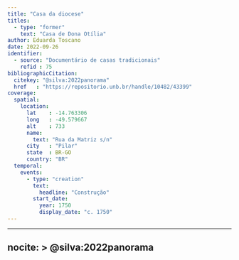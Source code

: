 ```yaml
---
title: "Casa da diocese"
titles:
  - type: "former"
    text: "Casa de Dona Otília"
author: Eduarda Toscano
date: 2022-09-26
identifier:
  - source: "Documentário de casas tradicionais"
    refid : 75
bibliographicCitation:
  citekey: "@silva:2022panorama"
  href   : "https://repositorio.unb.br/handle/10482/43399"
coverage:
  spatial:
    location:
      lat    : -14.763306
      long   : -49.579667
      alt    : 733
      name:
        text: "Rua da Matriz s/n"
      city   : "Pilar"
      state  : BR-GO
      country: "BR"
  temporal:
    events:
      - type: "creation"
        text:
          headline: "Construção"
        start_date:
          year: 1750
          display_date: "c. 1750"
---
```


---
nocite: >
  @silva:2022panorama
---


